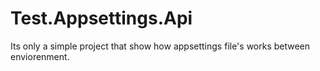 # Test.Appsettings.Api

Its only a simple project that show how appsettings file's works between enviorenment.
